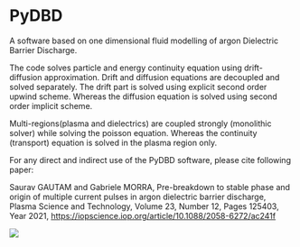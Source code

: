 # PyDBD
A software based on one dimensional fluid modelling of argon Dielectric Barrier Discharge.


The code solves particle and energy continuity equation using drift-diffusion approximation.
Drift and diffusion equations are decoupled and solved separately.
The drift part is solved using explicit second order upwind scheme.
Whereas the diffusion equation is solved using second order implicit scheme. 

Multi-regions(plasma and dielectrics) are coupled strongly (monolithic solver) while solving the poisson equation.
Whereas the continuity (transport) equation is solved in the plasma region only. 


For any direct and indirect use of the PyDBD software, please cite following paper:

Saurav GAUTAM and Gabriele MORRA, Pre-breakdown to stable phase and origin of multiple current pulses in argon dielectric barrier discharge, Plasma Science and Technology, Volume 23, Number 12, Pages 125403, Year 2021, https://iopscience.iop.org/article/10.1088/2058-6272/ac241f

<a href="https://mybinder.org/v2/gh/gabersyd/PyDBD/master">
<img src=https://mybinder.org/badge_logo.svg target: https://mybinder.org/v2/gh/gabersyd/PyDBD/master
</a>
